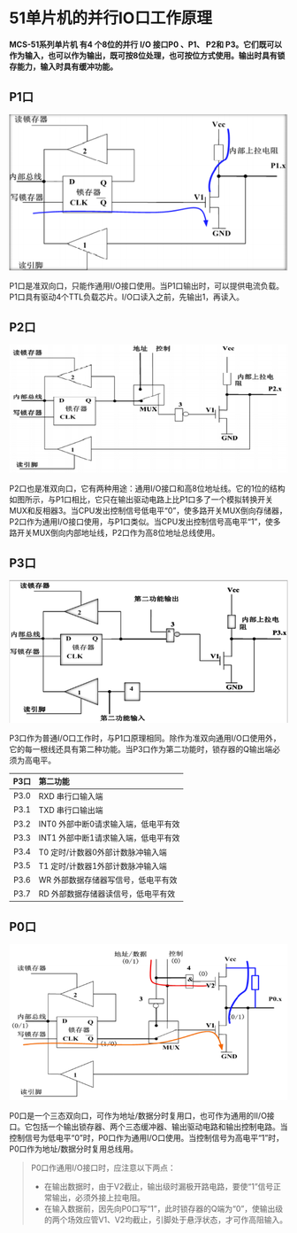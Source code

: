 # 51单片机的并行IO口工作原理

**MCS-51系列单片机 有4 个8位的并行 I/O 接口P0 、P1、 P2和 P3。它们既可以作为输入，也可以作为输出，既可按8位处理，也可按位方式使用。输出时具有锁存能力，输入时具有缓冲功能。**



## P1口

![image](./src/2_img_p1.png)

P1口是准双向口，只能作通用I/O接口使用。当P1口输出时，可以提供电流负载。P1口具有驱动4个TTL负载芯片。I/O口读入之前，先输出1，再读入。

## P2口

![image](./src/2_img_p2.png)

P2口也是准双向口，它有两种用途：通用I/O接口和高8位地址线。它的1位的结构如图所示，与P1口相比，它只在输出驱动电路上比P1口多了一个模拟转换开关MUX和反相器3。当CPU发出控制信号低电平“0”，使多路开关MUX倒向存储器，P2口作为通用I/O接口使用，与P1口类似。当CPU发出控制信号高电平“1”，使多路开关MUX倒向内部地址线，P2口作为高8位地址总线使用。

## P3口

![image](./src/2_img_p3.png)

P3口作为普通I/O口工作时，与P1口原理相同。除作为准双向通用I/O口使用外，它的每一根线还具有第二种功能。当P3口作为第二功能时，锁存器的Q输出端必须为高电平。

| P3口 | 第二功能                             |
| :--: | :----------------------------------- |
| P3.0 | RXD 串行口输入端                     |
| P3.1 | TXD 串行口输出端                     |
| P3.2 | INT0 外部中断0请求输入端，低电平有效 |
| P3.3 | INT1 外部中断1请求输入端，低电平有效 |
| P3.4 | T0 定时/计数器0外部计数脉冲输入端    |
| P3.5 | T1 定时/计数器1外部计数脉冲输入端    |
| P3.6 | WR 外部数据存储器写信号，低电平有效  |
| P3.7 | RD 外部数据存储器读信号，低电平有效  |

## P0口

![image](./src/2_img_p0.png)

P0口是一个三态双向口，可作为地址/数据分时复用口，也可作为通用的II/O接口。它包括一个输出锁存器、两个三态缓冲器、输出驱动电路和输出控制电路。当控制信号为低电平“0”时，P0口作为通用I/O口使用。当控制信号为高电平“1”时，P0口作为地址/数据分时复用总线用。

> P0口作通用I/O接口时，应注意以下两点：
>
> - 在输出数据时，由于V2截止，输出级时漏极开路电路，要使“1”信号正常输出，必须外接上拉电阻。
> - 在输入数据前，因先向P0口写“1”，此时锁存器的Q端为“0”，使输出级的两个场效应管V1、V2均截止，引脚处于悬浮状态，才可作高阻输入。

